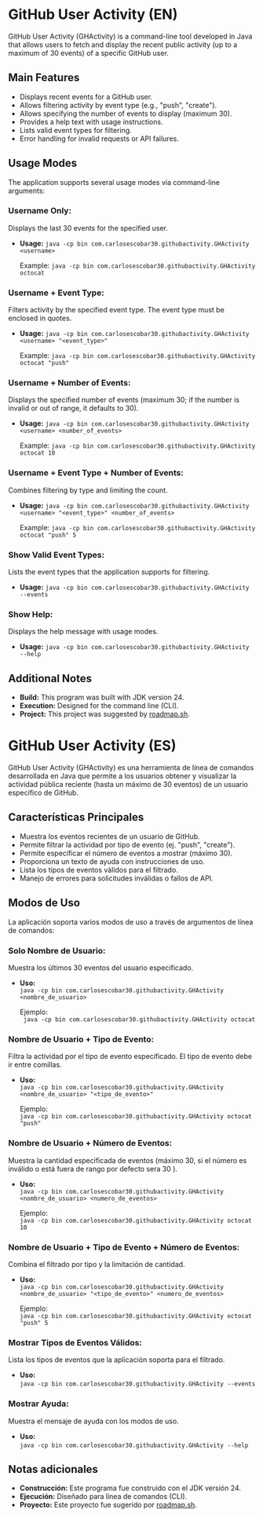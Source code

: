 # GitHub User Activity (EN)
GitHub User Activity (GHActivity) is a command-line tool developed in Java that allows users to fetch and display the recent public activity (up to a maximum of 30 events) of a specific GitHub user.

## Main Features

*   Displays recent events for a GitHub user.
*   Allows filtering activity by event type (e.g., "push", "create").
*   Allows specifying the number of events to display (maximum 30).
*   Provides a help text with usage instructions.
*   Lists valid event types for filtering.
*   Error handling for invalid requests or API failures.

## Usage Modes

The application supports several usage modes via command-line arguments:

### Username Only:
Displays the last 30 events for the specified user.
- **Usage:**
  `java -cp bin com.carlosescobar30.githubactivity.GHActivity <username>`

  Example:
  `java -cp bin com.carlosescobar30.githubactivity.GHActivity octocat`

### Username + Event Type:
Filters activity by the specified event type. The event type must be enclosed in quotes.
- **Usage:**
  `java -cp bin com.carlosescobar30.githubactivity.GHActivity <username> "<event_type>"`

  Example:
  `java -cp bin com.carlosescobar30.githubactivity.GHActivity octocat "push"`

### Username + Number of Events:
Displays the specified number of events (maximum 30; if the number is invalid or out of range, it defaults to 30).
- **Usage:**
  `java -cp bin com.carlosescobar30.githubactivity.GHActivity <username> <number_of_events>`

  Example:
  `java -cp bin com.carlosescobar30.githubactivity.GHActivity octocat 10`

### Username + Event Type + Number of Events:
Combines filtering by type and limiting the count.
- **Usage:**
  `java -cp bin com.carlosescobar30.githubactivity.GHActivity <username> "<event_type>" <number_of_events>`

  Example:
  `java -cp bin com.carlosescobar30.githubactivity.GHActivity octocat "push" 5`

### Show Valid Event Types:
Lists the event types that the application supports for filtering.
- **Usage:**
  `java -cp bin com.carlosescobar30.githubactivity.GHActivity --events`

### Show Help:
Displays the help message with usage modes.
- **Usage:**
  `java -cp bin com.carlosescobar30.githubactivity.GHActivity --help`

## Additional Notes
- **Build:** This program was built with JDK version 24.
- **Execution:** Designed for the command line (CLI).
- **Project:** This project was suggested by [roadmap.sh](https://roadmap.sh/projects/github-user-activity).



# GitHub User Activity (ES)
GitHub User Activity (GHActivity) es una herramienta de línea de comandos desarrollada en Java que permite a los usuarios obtener y visualizar la actividad pública reciente (hasta un máximo de 30 eventos) de un usuario específico de GitHub.

## Características Principales

*   Muestra los eventos recientes de un usuario de GitHub.
*   Permite filtrar la actividad por tipo de evento (ej. "push", "create").
*   Permite especificar el número de eventos a mostrar (máximo 30).
*   Proporciona un texto de ayuda con instrucciones de uso.
*   Lista los tipos de eventos válidos para el filtrado.
*   Manejo de errores para solicitudes inválidas o fallos de API.

## Modos de Uso

La aplicación soporta varios modos de uso a través de argumentos de línea de comandos:

### Solo Nombre de Usuario:
Muestra los últimos 30 eventos del usuario especificado.
- **Uso:**  
  `java -cp bin com.carlosescobar30.githubactivity.GHActivity <nombre_de_usuario>`

  Ejemplo:  
  ` java -cp bin com.carlosescobar30.githubactivity.GHActivity octocat`

### Nombre de Usuario + Tipo de Evento:
Filtra la actividad por el tipo de evento especificado. El tipo de evento debe ir entre comillas.
- **Uso:**  
  `java -cp bin com.carlosescobar30.githubactivity.GHActivity <nombre_de_usuario> "<tipo_de_evento>"`

  Ejemplo:  
  `java -cp bin com.carlosescobar30.githubactivity.GHActivity octocat "push"`

### Nombre de Usuario + Número de Eventos:
Muestra la cantidad especificada de eventos (máximo 30, si el número es inválido o está fuera de rango por defecto sera 30 ).
- **Uso:**  
  `java -cp bin com.carlosescobar30.githubactivity.GHActivity <nombre_de_usuario> <numero_de_eventos>`

  Ejemplo:  
  `java -cp bin com.carlosescobar30.githubactivity.GHActivity octocat 10`

### Nombre de Usuario + Tipo de Evento + Número de Eventos:
Combina el filtrado por tipo y la limitación de cantidad.
- **Uso:**  
  `java -cp bin com.carlosescobar30.githubactivity.GHActivity <nombre_de_usuario> "<tipo_de_evento>" <numero_de_eventos>`

  Ejemplo:  
  `java -cp bin com.carlosescobar30.githubactivity.GHActivity octocat "push" 5`

### Mostrar Tipos de Eventos Válidos:
Lista los tipos de eventos que la aplicación soporta para el filtrado.
- **Uso:**  
  `java -cp bin com.carlosescobar30.githubactivity.GHActivity --events`

### Mostrar Ayuda:
Muestra el mensaje de ayuda con los modos de uso.
- **Uso:**  
  `java -cp bin com.carlosescobar30.githubactivity.GHActivity --help`

## Notas adicionales
- **Construcción:** Este programa fue construido con el JDK versión 24.
- **Ejecución:** Diseñado para línea de comandos (CLI).
- **Proyecto:** Este proyecto fue sugerido por [roadmap.sh](https://roadmap.sh/projects/github-user-activity).
